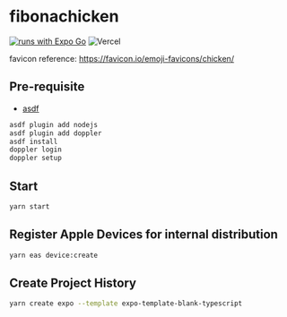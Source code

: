 # fibonachicken

[![runs with Expo Go](https://img.shields.io/badge/Runs%20with%20Expo%20Go-000.svg?style=flat-square&logo=EXPO&labelColor=f3f3f3&logoColor=000)](https://expo.dev/client) ![Vercel](http://therealsujitk-vercel-badge.vercel.app/?app=fibonachicken)

favicon reference: https://favicon.io/emoji-favicons/chicken/

## Pre-requisite
- [asdf](https://github.com/asdf-vm/asdf)

```zsh
asdf plugin add nodejs
asdf plugin add doppler
asdf install
doppler login
doppler setup
```

## Start
```zsh
yarn start
```

## Register Apple Devices for internal distribution
```zsh
yarn eas device:create
```

## Create Project History
```zsh
yarn create expo --template expo-template-blank-typescript
```

